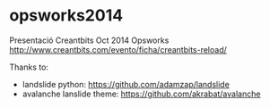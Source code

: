 opsworks2014
============

Presentació Creantbits Oct 2014 Opsworks
http://www.creantbits.com/evento/ficha/creantbits-reload/

Thanks to: 

* landslide python: https://github.com/adamzap/landslide
* avalanche lanslide theme:  https://github.com/akrabat/avalanche
